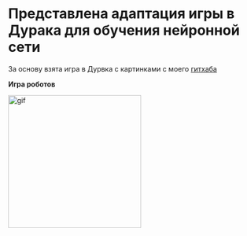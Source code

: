 # Представлена адаптация игры в Дурака для обучения нейронной сети

За основу взята игра в Дурвка с картинками с моего [гитхаба](https://github.com/Mike030668/Base_Fool_images)

**Игра роботов**

<img src="шьфпуы/game_play_2_robots.gif" alt="gif"  width="270"/>


